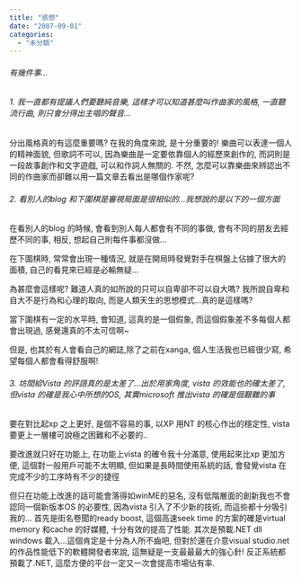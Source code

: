 ```yaml
---
title: "感想"
date: "2007-09-01"
categories: 
  - "未分類"
---
```


###### 有幾件事...

###### 1\. 我一直都有提議人們要聽純音樂, 這樣才可以知道甚麼叫作曲家的風格, 一直聽流行曲, 則只會分得出主唱的聲音...

分出風格真的有這麼重要嗎? 在我的角度來說, 是十分重要的! 樂曲可以表達一個人的精神面貌, 但歌詞不可以, 因為樂曲是一定要依靠個人的經歷來創作的, 而詞則是一段故事創作和文字遊戲, 可以和作詞人無關的. 不然, 怎麼可以靠樂曲來辨認出不同的作曲家而卻難以用一篇文章去看出是哪個作家呢?

###### 2\. 看別人的blog 和下圍棋是審視局面是很相似的...我想說的是以下的一個方面

在看別人的blog 的時候, 會看到別人每人都會有不同的事做, 會有不同的朋友去經歷不同的事, 相反, 想起自己則每件事都沒做...

在下圍棋時, 常常會出現一種情況, 就是在開局時發覺對手在棋盤上佔據了很大的面積, 自己的看見來已經是必輸無疑...

為甚麼會這樣呢? 難道人真的如所說的只可以自卑卻不可以自大嗎? 我所說自卑和自大不是行為和心理的取向, 而是人類天生的思想模式...真的是這樣嗎?

當下圍棋有一定的水平時, 會知道, 這真的是一個假象, 而這個假象差不多每個人都會出現過, 感覺還真的不太可信啊~

但是, 也其於有人會看自己的網誌,除了之前在xanga, 個人生活我也已經很少寫, 希望每個人都會看得舒服啊!

###### 3\. 坊間給Vista 的評語真的是太差了...出於用家角度, vista 的效能也的確太差了, 但vista 的確是我心中所想的OS, 其實microsoft 推出vista 的確是個艱難的事

要在對比起xp 之上更好, 是個不容易的事, 以XP 用NT 的核心作出的穩定性, vista 要更上一層樓可說極之困難和不必要的..

要改進就只好在功能上, 在功能上vista 的確令我十分滿意, 使用起來比xp 更加方便, 這個對一般用戶可能不太明顯, 但如果是長時間使用系統的話, 會發覺vista 在完成不少的工序時有不少的捷徑

但只在功能上改進的話可能會落得如winME的惡名, 沒有低階層面的創新我也不會認同一個新版本OS 的必要性, 因為vista 引入了不少新的技術, 而這些都十分吸引我的... 首先是街名卷聞的ready boost, 這個高速seek time 的方案的確是virtual memory 和cache 的好媒體, 十分有效的提高了性能. 其次是預載.NET dll windows 載入...這個肯定是十分為人所不齒吧, 但對於還在介意visual studio.net 的作品性能低下的軟體開發者來說, 這無疑是一支最最最大的強心針! 反正系統都預載了.NET, 這麼方便的平台一定又一次會提高市場佔有率.

